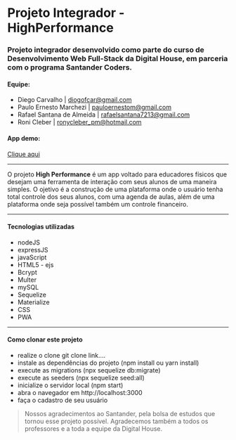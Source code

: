 # Projeto Integrador - HighPerformance

### Projeto integrador desenvolvido como parte do curso de Desenvolvimento Web Full-Stack da Digital House, em parceria com o programa Santander Coders.  

#### Equipe:
* Diego Carvalho | diogofcar@gmail.com
* Paulo Ernesto Marchezi | pauloernestom@gmail.com
* Rafael Santana de Almeida | rafaelsantana7213@gmail.com
* Roni Cleber | ronycleber_pm@hotmail.com

#### App demo:
[Clique aqui](https://highperformance.herokuapp.com)

------------

   O projeto **High Performance** é um app voltado para educadores físicos que desejam uma ferramenta de interação com seus alunos de uma maneira simples. O ojetivo é a construção de uma plataforma onde o usuário tenha total controle dos seus alunos, com uma agenda de aulas, além de uma plataforma onde seja possível também um controle financeiro.

------------
####  Tecnologias utilizadas
- nodeJS
- expressJS
- javaScript
- HTML5 - ejs
- Bcrypt
- Multer
- mySQL
- Sequelize
- Materialize
- CSS
- PWA


------------
####  Como clonar este projeto
- realize o clone git clone link....
- instale as dependências do projeto (npm install ou yarn install)
- execute as migrations (npx sequelize db:migrate)
- execute as seeders (npx sequelize seed:all)
- inicialize o servidor local (npm start)
- abra o navegador em http://localhost:3000
- faça o cadastro de seu usuário


> Nossos agradecimentos ao Santander, pela bolsa de estudos que tornou esse projeto possível. Agradecemos também a todos os professores e a toda a equipe da Digital House.
